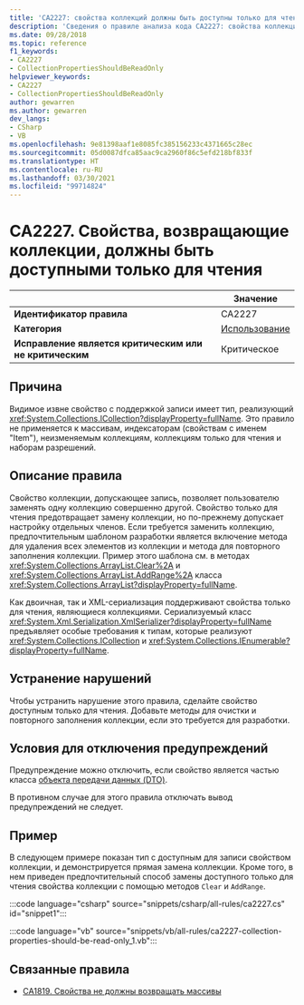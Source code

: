 ```yaml
---
title: 'CA2227: свойства коллекций должны быть доступны только для чтения (анализ кода)'
description: 'Сведения о правиле анализа кода CA2227: свойства коллекций должны быть доступны только для чтения'
ms.date: 09/28/2018
ms.topic: reference
f1_keywords:
- CA2227
- CollectionPropertiesShouldBeReadOnly
helpviewer_keywords:
- CA2227
- CollectionPropertiesShouldBeReadOnly
author: gewarren
ms.author: gewarren
dev_langs:
- CSharp
- VB
ms.openlocfilehash: 9e81398aaf1e8085fc385156233c4371665c28ec
ms.sourcegitcommit: 05d0087dfca85aac9ca2960f86c5efd218bf833f
ms.translationtype: HT
ms.contentlocale: ru-RU
ms.lasthandoff: 03/30/2021
ms.locfileid: "99714824"
---
```

# <a name="ca2227-collection-properties-should-be-read-only"></a>CA2227. Свойства, возвращающие коллекции, должны быть доступными только для чтения

| | Значение |
|-|-|
| **Идентификатор правила** |CA2227|
| **Категория** |[Использование](usage-warnings.md)|
| **Исправление является критическим или не критическим** |Критическое|

## <a name="cause"></a>Причина

Видимое извне свойство с поддержкой записи имеет тип, реализующий <xref:System.Collections.ICollection?displayProperty=fullName>. Это правило не применяется к массивам, индексаторам (свойствам с именем "Item"), неизменяемым коллекциям, коллекциям только для чтения и наборам разрешений.

## <a name="rule-description"></a>Описание правила

Свойство коллекции, допускающее запись, позволяет пользователю заменять одну коллекцию совершенно другой. Свойство только для чтения предотвращает замену коллекции, но по-прежнему допускает настройку отдельных членов. Если требуется заменить коллекцию, предпочтительным шаблоном разработки является включение метода для удаления всех элементов из коллекции и метода для повторного заполнения коллекции. Пример этого шаблона см. в методах <xref:System.Collections.ArrayList.Clear%2A> и <xref:System.Collections.ArrayList.AddRange%2A> класса <xref:System.Collections.ArrayList?displayProperty=fullName>.

Как двоичная, так и XML-сериализация поддерживают свойства только для чтения, являющиеся коллекциями. Сериализуемый класс <xref:System.Xml.Serialization.XmlSerializer?displayProperty=fullName> предъявляет особые требования к типам, которые реализуют <xref:System.Collections.ICollection> и <xref:System.Collections.IEnumerable?displayProperty=fullName>.

## <a name="how-to-fix-violations"></a>Устранение нарушений

Чтобы устранить нарушение этого правила, сделайте свойство доступным только для чтения. Добавьте методы для очистки и повторного заполнения коллекции, если это требуется для разработки.

## <a name="when-to-suppress-warnings"></a>Условия для отключения предупреждений

Предупреждение можно отключить, если свойство является частью класса [объекта передачи данных (DTO)](/previous-versions/msp-n-p/ff649585(v=pandp.10)).

В противном случае для этого правила отключать вывод предупреждений не следует.

## <a name="example"></a>Пример

В следующем примере показан тип с доступным для записи свойством коллекции, и демонстрируется прямая замена коллекции. Кроме того, в нем приведен предпочтительный способ замены доступного только для чтения свойства коллекции с помощью методов `Clear` и `AddRange`.

:::code language="csharp" source="snippets/csharp/all-rules/ca2227.cs" id="snippet1":::

:::code language="vb" source="snippets/vb/all-rules/ca2227-collection-properties-should-be-read-only_1.vb":::

## <a name="related-rules"></a>Связанные правила

- [CA1819. Свойства не должны возвращать массивы](ca1819.md)
